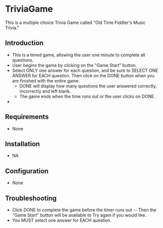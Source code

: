 # TriviaGame

This is a multiple choice Trivia Game called "Old Time Fiddler's Music Trivia."

## Introduction

* This is a timed game, allowing the user one minute to complete all questions.
* User begins the game by clicking on the "Game Start" button.
* Select ONLY one answer for each question, and be sure to SELECT ONE ANSWER for EACH question. Then click on the DONE button when you are finished with the entire game.
	* DONE will display how many questions the user answered correctly, incorrectly and left blank.
	* The game ends when the time runs out or the user clicks on DONE.
*

## Requirements
* None

## Installation
* NA

## Configuration
* None 

## Troubleshooting
* Click DONE to complete the game before the timer runs out -- Then the "Game Start" button will be available to Try again if you would like. 
* You MUST select one answer for EACH question. 